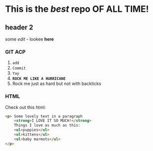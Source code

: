 # This is the _best_ repo **OF ALL TIME!**

## header 2

some _edit_ - lookee **here**

### GIT ACP
1. `add`
1. `Commit`
1. `Yay`
1. **`ROCK ME LIKE A HURRICANE`**
1. Rock me just as hard but not with backticks

### HTML

Check out this html:

```html
<p> Some lovely text in a paragraph
    <strong>I LOVE IT SO MUCH!</strong>
    Things I love as much as this:
    <ul>puppies</ul>
    <ul>kittens</ul>
    <ul>baby marmots</ul>
</p>



